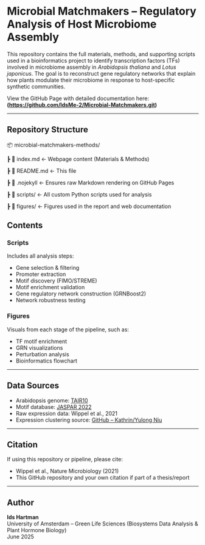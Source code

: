 # Microbial Matchmakers – Regulatory Analysis of Host Microbiome Assembly

This repository contains the full materials, methods, and supporting scripts used in a bioinformatics project to identify transcription factors (TFs) involved in microbiome assembly in *Arabidopsis thaliana* and *Lotus japonicus*. The goal is to reconstruct gene regulatory networks that explain how plants modulate their microbiome in response to host-specific synthetic communities.

View the GitHub Page with detailed documentation here:  
**(https://github.com/IdsMe-2/Microbial-Matchmakers.git)**

---

## Repository Structure

📦 microbial-matchmakers-methods/

┣ 📄 index.md ← Webpage content (Materials & Methods)

┣ 📄 README.md ← This file

┣ 📄 .nojekyll ← Ensures raw Markdown rendering on GitHub Pages

┣ 📁 scripts/ ← All custom Python scripts used for analysis

┣ 📁 figures/ ← Figures used in the report and web documentation


## Contents

### Scripts
Includes all analysis steps:
- Gene selection & filtering
- Promoter extraction
- Motif discovery (FIMO/STREME)
- Motif enrichment validation
- Gene regulatory network construction (GRNBoost2)
- Network robustness testing

### Figures
Visuals from each stage of the pipeline, such as:
- TF motif enrichment
- GRN visualizations
- Perturbation analysis
- Bioinformatics flowchart

---

## Data Sources

- Arabidopsis genome: [TAIR10](https://www.arabidopsis.org/)
- Motif database: [JASPAR 2022](https://jaspar.genereg.net/)
- Raw expression data: Wippel et al., 2021
- Expression clustering source: [GitHub – Kathrin/Yulong Niu](https://github.com/YulongNiu/MPIPZ_Kathrin_Persistence_RNASeq)

---

## Citation

If using this repository or pipeline, please cite:
- Wippel et al., Nature Microbiology (2021)
- This GitHub repository and your own citation if part of a thesis/report

---

## Author

**Ids Hartman**  
University of Amsterdam – Green Life Sciences (Biosystems Data Analysis & Plant Hormone Biology)  
June 2025  


